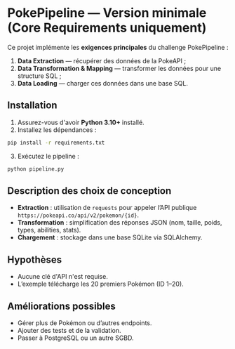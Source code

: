# PokePipeline — Version minimale (Core Requirements uniquement)

Ce projet implémente les **exigences principales** du challenge PokePipeline :
1. **Data Extraction** — récupérer des données de la PokeAPI ;
2. **Data Transformation & Mapping** — transformer les données pour une structure SQL ;
3. **Data Loading** — charger ces données dans une base SQL.

## Installation
1. Assurez-vous d'avoir **Python 3.10+** installé.
2. Installez les dépendances :
```bash
pip install -r requirements.txt
```
3. Exécutez le pipeline :
```bash
python pipeline.py
```

## Description des choix de conception
- **Extraction** : utilisation de `requests` pour appeler l’API publique `https://pokeapi.co/api/v2/pokemon/{id}`.
- **Transformation** : simplification des réponses JSON (nom, taille, poids, types, abilities, stats).
- **Chargement** : stockage dans une base SQLite via SQLAlchemy.

## Hypothèses
- Aucune clé d'API n'est requise.
- L’exemple télécharge les 20 premiers Pokémon (ID 1–20).

## Améliorations possibles
- Gérer plus de Pokémon ou d’autres endpoints.
- Ajouter des tests et de la validation.
- Passer à PostgreSQL ou un autre SGBD.

